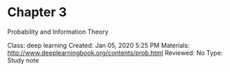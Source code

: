 # Chapter 3
Probability and Information
Theory

Class: deep learning
Created: Jan 05, 2020 5:25 PM
Materials: http://www.deeplearningbook.org/contents/prob.html
Reviewed: No
Type: Study note